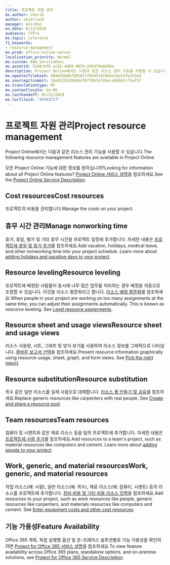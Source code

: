 ```yaml
---
title: 프로젝트 자원 관리
ms.author: sharik
author: skjerland
manager: mnirkhe
ms.date: 6/13/2018
audience: ITPro
ms.topic: reference
f1_keywords:
- resource-management
ms.prod: office-online-server
localization_priority: Normal
ms.custom: Adm_ServiceDesc
ms.assetid: 51e0cbf6-ac52-4d84-9074-245d70a6695e
description: Project Online에서는 다음과 같은 리소스 관리 기능을 사용할 수 있습니다.
ms.openlocfilehash: 609e426db75818fcf83d51d7dd3e14af3fe333e4
ms.sourcegitcommit: 15e92292209454f6778bfef26ecab96bfc71ef5f
ms.translationtype: MT
ms.contentlocale: ko-KR
ms.lasthandoff: 05/22/2019
ms.locfileid: "34343717"
---
```

# <a name="project-resource-management"></a><span data-ttu-id="c65a7-103">프로젝트 자원 관리</span><span class="sxs-lookup"><span data-stu-id="c65a7-103">Project resource management</span></span>

<span data-ttu-id="c65a7-104">Project Online에서는 다음과 같은 리소스 관리 기능을 사용할 수 있습니다.</span><span class="sxs-lookup"><span data-stu-id="c65a7-104">The following resource management features are available in Project Online.</span></span>
  
<span data-ttu-id="c65a7-105">모든 Project Online 기능에 대한 정보를 원하십니까?</span><span class="sxs-lookup"><span data-stu-id="c65a7-105">Looking for information about all Project Online features?</span></span> <span data-ttu-id="c65a7-106">[Project Online 서비스 설명](project-online-service-description.md)을 참조하세요.</span><span class="sxs-lookup"><span data-stu-id="c65a7-106">See the [Project Online Service Description](project-online-service-description.md).</span></span>
  
## <a name="cost-resources"></a><span data-ttu-id="c65a7-107">Cost resources</span><span class="sxs-lookup"><span data-stu-id="c65a7-107">Cost resources</span></span>
<span data-ttu-id="c65a7-108"><a name="bkmk_CostResources"> </a></span><span class="sxs-lookup"><span data-stu-id="c65a7-108"></span></span>

<span data-ttu-id="c65a7-109">프로젝트의 비용을 관리합니다.</span><span class="sxs-lookup"><span data-stu-id="c65a7-109">Manage the costs on your project.</span></span>
  
## <a name="manage-nonworking-time"></a><span data-ttu-id="c65a7-110">휴무 시간 관리</span><span class="sxs-lookup"><span data-stu-id="c65a7-110">Manage nonworking time</span></span>
<span data-ttu-id="c65a7-111"><a name="bkmk_Managenonworkingtime"> </a></span><span class="sxs-lookup"><span data-stu-id="c65a7-111"></span></span>

<span data-ttu-id="c65a7-p102">휴가, 휴일, 병가 및 기타 휴무 시간을 프로젝트 일정에 추가합니다. 자세한 내용은 [프로젝트에 휴일 및 휴가 추가](https://go.microsoft.com/fwlink/p/?LinkId=271337)를 참조하세요.</span><span class="sxs-lookup"><span data-stu-id="c65a7-p102">Add vacation, holidays, medical leave, and other nonworking time into your project schedule. Learn more about [adding holidays and vacation days to your project](https://go.microsoft.com/fwlink/p/?LinkId=271337).</span></span>
  
## <a name="resource-leveling"></a><span data-ttu-id="c65a7-114">Resource leveling</span><span class="sxs-lookup"><span data-stu-id="c65a7-114">Resource leveling</span></span>
<span data-ttu-id="c65a7-115"><a name="bkmk_Resourceleveling"> </a></span><span class="sxs-lookup"><span data-stu-id="c65a7-115"></span></span>

<span data-ttu-id="c65a7-p103">프로젝트에 배정된 사람들이 동시에 너무 많은 업무를 처리하는 경우 배정을 자동으로 조정할 수 있습니다. 이것을 리소스 평준화라고 합니다. [리소스 배정 평준화](https://go.microsoft.com/fwlink/p/?LinkId=271348)를 참조하세요.</span><span class="sxs-lookup"><span data-stu-id="c65a7-p103">When people in your project are working on too many assignments at the same time, you can adjust their assignments automatically. This is known as resource leveling. See [Level resource assignments](https://go.microsoft.com/fwlink/p/?LinkId=271348).</span></span>
  
## <a name="resource-sheet-and-usage-views"></a><span data-ttu-id="c65a7-119">Resource sheet and usage views</span><span class="sxs-lookup"><span data-stu-id="c65a7-119">Resource sheet and usage views</span></span>
<span data-ttu-id="c65a7-120"><a name="bkmk_resourcesheetandusageviews"> </a></span><span class="sxs-lookup"><span data-stu-id="c65a7-120"></span></span>

<span data-ttu-id="c65a7-p104">리소스 사용량, 시트, 그래프 및 양식 보기를 사용하여 리소스 정보를 그래픽으로 나타냅니다. [올바른 보고서 선택](https://go.microsoft.com/fwlink/?LinkId=402920)을 참조하세요.</span><span class="sxs-lookup"><span data-stu-id="c65a7-p104">Present resource information graphically using resource usage, sheet, graph, and form views. See [Pick the right report](https://go.microsoft.com/fwlink/?LinkId=402920).</span></span>
  
## <a name="resource-substitution"></a><span data-ttu-id="c65a7-123">Resource substitution</span><span class="sxs-lookup"><span data-stu-id="c65a7-123">Resource substitution</span></span>
<span data-ttu-id="c65a7-124"><a name="bkmk_ResourceSubstitution"> </a></span><span class="sxs-lookup"><span data-stu-id="c65a7-124"></span></span>

<span data-ttu-id="c65a7-p105">목수 같은 일반 리소스를 실제 사람으로 대체합니다. [리소스 풀 만들기 및 공유](https://go.microsoft.com/fwlink/?LinkId=402921)를 참조하세요.</span><span class="sxs-lookup"><span data-stu-id="c65a7-p105">Replace generic resources like carpenters with real people. See [Create and share a resource pool](https://go.microsoft.com/fwlink/?LinkId=402921).</span></span>
  
## <a name="team-resources"></a><span data-ttu-id="c65a7-127">Team resources</span><span class="sxs-lookup"><span data-stu-id="c65a7-127">Team resources</span></span>
<span data-ttu-id="c65a7-128"><a name="bkmk_Teamresources"> </a></span><span class="sxs-lookup"><span data-stu-id="c65a7-128"></span></span>

<span data-ttu-id="c65a7-p106">컴퓨터 및 시멘트와 같은 재료 리소스 등을 팀의 프로젝트에 추가합니다. 자세한 내용은 [프로젝트에 사람 추가](https://go.microsoft.com/fwlink/p/?LinkId=271347)를 참조하세요.</span><span class="sxs-lookup"><span data-stu-id="c65a7-p106">Add resources to a team's project, such as material resources like computers and cement. Learn more about [adding people to your project](https://go.microsoft.com/fwlink/p/?LinkId=271347).</span></span>
  
## <a name="work-generic-and-material-resources"></a><span data-ttu-id="c65a7-131">Work, generic, and material resources</span><span class="sxs-lookup"><span data-stu-id="c65a7-131">Work, generic, and material resources</span></span>
<span data-ttu-id="c65a7-132"><a name="bkmk_WorkGenericMaterialResources"> </a></span><span class="sxs-lookup"><span data-stu-id="c65a7-132"></span></span>

<span data-ttu-id="c65a7-p107">작업 리소스(예: 사람), 일반 리소스(예: 목수), 재료 리소스(예: 컴퓨터, 시멘트) 등의 리소스를 프로젝트에 추가합니다. [장비 비용 및 기타 비용 리소스 입력](https://go.microsoft.com/fwlink/?LinkId=402922)을 참조하세요.</span><span class="sxs-lookup"><span data-stu-id="c65a7-p107">Add resources to your project, such as work resources like people, generic resources like carpenters, and materials resources like computers and cement. See [Enter equipment costs and other cost resources](https://go.microsoft.com/fwlink/?LinkId=402922).</span></span>
  
## <a name="feature-availability"></a><span data-ttu-id="c65a7-135">기능 가용성</span><span class="sxs-lookup"><span data-stu-id="c65a7-135">Feature Availability</span></span>
<span data-ttu-id="c65a7-136"><a name="bkmk_WorkGenericMaterialResources"> </a></span><span class="sxs-lookup"><span data-stu-id="c65a7-136"></span></span>

<span data-ttu-id="c65a7-137">Office 365 계획, 독립 실행형 옵션 및 온-프레미스 솔루션별로 기능 가용성을 확인하려면 [Project for Office 365 서비스 설명](http://technet.microsoft.com/library/f610ba5b-57d0-4324-a205-bce300adc7a3.aspx)을 참조하세요.</span><span class="sxs-lookup"><span data-stu-id="c65a7-137">To view feature availability across Office 365 plans, standalone options, and on-premise solutions, see [Project for Office 365 Service Description](http://technet.microsoft.com/library/f610ba5b-57d0-4324-a205-bce300adc7a3.aspx).</span></span>
  

